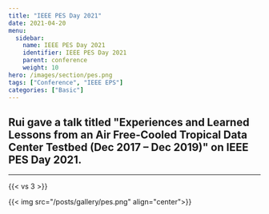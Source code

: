 ```yaml
---
title: "IEEE PES Day 2021"
date: 2021-04-20
menu:
  sidebar:
    name: IEEE PES Day 2021
    identifier: IEEE PES Day 2021
    parent: conference
    weight: 10
hero: /images/section/pes.png
tags: ["Conference", "IEEE EPS"]
categories: ["Basic"]
---
```


## Rui gave a talk titled "Experiences and Learned Lessons from an Air Free-Cooled Tropical Data Center Testbed (Dec 2017 – Dec 2019)" on IEEE PES Day 2021.
---
{{< vs 3 >}}

{{< img src="/posts/gallery/pes.png" align="center">}}
